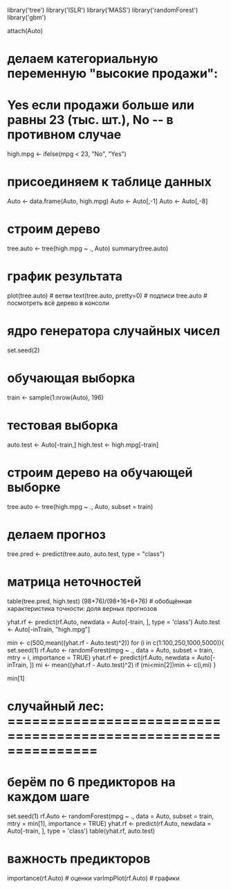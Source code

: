 library('tree')
library('ISLR')
library('MASS')
library('randomForest')
library('gbm')

attach(Auto)

# делаем категориальную переменную "высокие продажи":
#  Yes если продажи больше или равны 23 (тыс. шт.), No -- в противном случае
high.mpg <- ifelse(mpg < 23, "No", "Yes")
# присоединяем к таблице данных
Auto <- data.frame(Auto, high.mpg)
Auto <- Auto[,-1]
Auto <- Auto[,-8]

# строим дерево
tree.auto <- tree(high.mpg ~ ., Auto)
summary(tree.auto)

# график результата
plot(tree.auto)            # ветви
text(tree.auto, pretty=0)  # подписи
tree.auto                  # посмотреть всё дерево в консоли

# ядро генератора случайных чисел
set.seed(2)
# обучающая выборка
train <- sample(1:nrow(Auto), 196)
# тестовая выборка
auto.test <- Auto[-train,]
high.test <- high.mpg[-train]

# строим дерево на обучающей выборке
tree.auto <- tree(high.mpg ~ ., Auto, subset = train)
# делаем прогноз
tree.pred <- predict(tree.auto, auto.test, type = "class")
# матрица неточностей
table(tree.pred, high.test)
(98+76)/(98+16+6+76)  # обобщённая характеристика точности: доля верных прогнозов

yhat.rf <- predict(rf.Auto, newdata = Auto[-train, ], type = 'class')
Auto.test <- Auto[-inTrain, "high.mpg"]

min <- c(500,mean((yhat.rf - Auto.test)^2))
for (i in c(1:100,250,1000,5000)){
  set.seed(1)
  rf.Auto <- randomForest(mpg ~ ., data = Auto, subset = train,
                         mtry = i, importance = TRUE)
  yhat.rf <- predict(rf.Auto, newdata = Auto[-inTrain, ])
  mi <- mean((yhat.rf - Auto.test)^2)
  if (mi<min[2])min <- c(i,mi)
}

min[1]

# случайный лес: ===============================================================
#  берём по 6 предикторов на каждом шаге
set.seed(1)
rf.Auto <- randomForest(mpg ~ ., data = Auto, subset = train,
                        mtry = min[1], importance = TRUE)
yhat.rf <- predict(rf.Auto, newdata = Auto[-train, ], type = 'class')
table(yhat.rf, auto.test)


# важность предикторов
importance(rf.Auto)  # оценки 
varImpPlot(rf.Auto)  # графики

